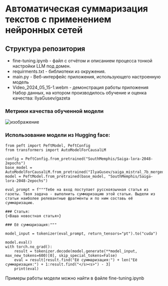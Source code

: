 # Автоматическая суммаризация текстов с применением нейронных сетей
## Структура репозитория
* fine-tuning.ipynb - файл с  отчётом и описанием процесса тонкой настройки LLM под домен.
* requirments.txt - библиотеки из окружения.
* main.py - Веб-интерфейс приложения, использующего настроенную модель 
* Video_2024_05_15-1.webm - демонстрация работы приложения</br>
Набор данных, на котором производилось обучение и оценка качества: IlyaGusev/gazeta

### Метрики качества обученной модели
![изображение](https://github.com/SouthMemphis/project/assets/92672290/58b5f068-8deb-4f2b-b9d8-2d3b6a8e1fc1)
### Использование модели из Hugging face:
```
from peft import PeftModel, PeftConfig
from transformers import AutoModelForCausalLM

config = PeftConfig.from_pretrained("SouthMemphis/Saiga-lora-2048-2epochs")
base_model = AutoModelForCausalLM.from_pretrained("IlyaGusev/saiga_mistral_7b_merged")
model = PeftModel.from_pretrained(base_model, "SouthMemphis/Saiga-lora-2048-2epochs")

eval_prompt = f"""Тебе на вход поступает русскоязычная статья из газеты. Твоя задача - выполнить суммаризацию этой статьи. Выдели из статьи наиболее релевантные фрагменты и по ним составь её суммаризацию.

### Статья:
{<Ваша новостная статья>}

### Её суммаризация:"""

model_input = tokenizer(eval_prompt, return_tensors="pt").to("cuda")

model.eval()
with torch.no_grad():
    result = tokenizer.decode(model.generate(**model_input, max_new_tokens=600)[0], skip_special_tokens=False)
    eval = result[result.find("Её суммаризация:") + len("Её суммаризация:") + 1:result.find("</s><s>") - 3]
    print(eval)
```
Примеры работы модели можно найти в файле fine-tuning.ipynb

